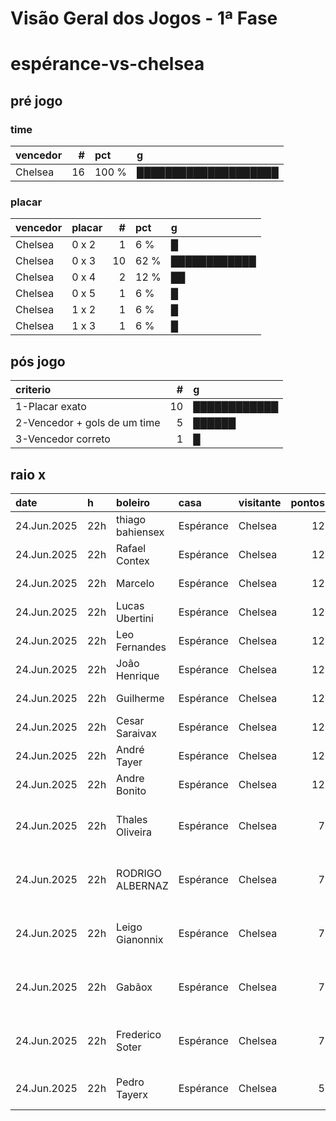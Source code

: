 # Visão Geral dos Jogos - 1ª Fase

# espérance-vs-chelsea

## pré jogo

### time

| vencedor   |   # | pct   | g                    |
|:-----------|----:|:------|:---------------------|
| Chelsea    |  16 | 100 % | ████████████████████ |

### placar

| vencedor   | placar   |   # | pct   | g            |
|:-----------|:---------|----:|:------|:-------------|
| Chelsea    | 0 x 2    |   1 | 6 %   | █            |
| Chelsea    | 0 x 3    |  10 | 62 %  | ████████████ |
| Chelsea    | 0 x 4    |   2 | 12 %  | ██           |
| Chelsea    | 0 x 5    |   1 | 6 %   | █            |
| Chelsea    | 1 x 2    |   1 | 6 %   | █            |
| Chelsea    | 1 x 3    |   1 | 6 %   | █            |

## pós jogo

| criterio                     |   # | g            |
|:-----------------------------|----:|:-------------|
| 1-Placar exato               |  10 | ████████████ |
| 2-Vencedor + gols de um time |   5 | ██████       |
| 3-Vencedor correto           |   1 | █            |

## raio x

| date        | h   | boleiro          | casa      | visitante   |   pontos | criteiro                     | bol_placar   | bol_time   | real_placar   | real_time   |
|:------------|:----|:-----------------|:----------|:------------|---------:|:-----------------------------|:-------------|:-----------|:--------------|:------------|
| 24.Jun.2025 | 22h | thiago bahiensex | Espérance | Chelsea     |       12 | 1-Placar exato               | 0 x 3        | Chelsea    | 0 x 3         | Chelsea     |
| 24.Jun.2025 | 22h | Rafael Contex    | Espérance | Chelsea     |       12 | 1-Placar exato               | 0 x 3        | Chelsea    | 0 x 3         | Chelsea     |
| 24.Jun.2025 | 22h | Marcelo          | Espérance | Chelsea     |       12 | 1-Placar exato               | 0 x 3        | Chelsea    | 0 x 3         | Chelsea     |
| 24.Jun.2025 | 22h | Lucas Ubertini   | Espérance | Chelsea     |       12 | 1-Placar exato               | 0 x 3        | Chelsea    | 0 x 3         | Chelsea     |
| 24.Jun.2025 | 22h | Leo Fernandes    | Espérance | Chelsea     |       12 | 1-Placar exato               | 0 x 3        | Chelsea    | 0 x 3         | Chelsea     |
| 24.Jun.2025 | 22h | João Henrique    | Espérance | Chelsea     |       12 | 1-Placar exato               | 0 x 3        | Chelsea    | 0 x 3         | Chelsea     |
| 24.Jun.2025 | 22h | Guilherme        | Espérance | Chelsea     |       12 | 1-Placar exato               | 0 x 3        | Chelsea    | 0 x 3         | Chelsea     |
| 24.Jun.2025 | 22h | Cesar Saraivax   | Espérance | Chelsea     |       12 | 1-Placar exato               | 0 x 3        | Chelsea    | 0 x 3         | Chelsea     |
| 24.Jun.2025 | 22h | André Tayer      | Espérance | Chelsea     |       12 | 1-Placar exato               | 0 x 3        | Chelsea    | 0 x 3         | Chelsea     |
| 24.Jun.2025 | 22h | Andre Bonito     | Espérance | Chelsea     |       12 | 1-Placar exato               | 0 x 3        | Chelsea    | 0 x 3         | Chelsea     |
| 24.Jun.2025 | 22h | Thales Oliveira  | Espérance | Chelsea     |        7 | 2-Vencedor + gols de um time | 0 x 4        | Chelsea    | 0 x 3         | Chelsea     |
| 24.Jun.2025 | 22h | RODRIGO ALBERNAZ | Espérance | Chelsea     |        7 | 2-Vencedor + gols de um time | 0 x 2        | Chelsea    | 0 x 3         | Chelsea     |
| 24.Jun.2025 | 22h | Leigo Gianonnix  | Espérance | Chelsea     |        7 | 2-Vencedor + gols de um time | 0 x 4        | Chelsea    | 0 x 3         | Chelsea     |
| 24.Jun.2025 | 22h | Gabãox           | Espérance | Chelsea     |        7 | 2-Vencedor + gols de um time | 1 x 3        | Chelsea    | 0 x 3         | Chelsea     |
| 24.Jun.2025 | 22h | Frederico Soter  | Espérance | Chelsea     |        7 | 2-Vencedor + gols de um time | 0 x 5        | Chelsea    | 0 x 3         | Chelsea     |
| 24.Jun.2025 | 22h | Pedro Tayerx     | Espérance | Chelsea     |        5 | 3-Vencedor correto           | 1 x 2        | Chelsea    | 0 x 3         | Chelsea     |